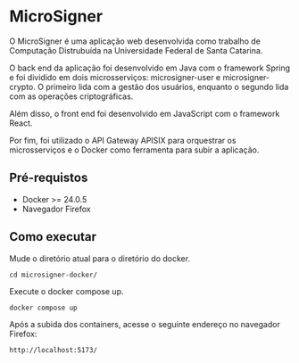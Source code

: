 # MicroSigner

O MicroSigner é uma aplicação web desenvolvida como trabalho de Computação Distrubuída na Universidade Federal de Santa Catarina.

O back end da aplicação foi desenvolvido em Java com o framework Spring e foi dividido em dois microsserviços: microsigner-user e microsigner-crypto. O primeiro lida com a gestão dos usuários, enquanto o segundo lida com as operações criptográficas.

Além disso, o front end foi desenvolvido em JavaScript com o framework React.

Por fim, foi utilizado o API Gateway APISIX para orquestrar os microsserviços e o Docker como ferramenta para subir a aplicação.

## Pré-requistos

- Docker >= 24.0.5
- Navegador Firefox

## Como executar

Mude o diretório atual para o diretório do docker.
```shell
cd microsigner-docker/
```
Execute o docker compose up.

```shell
docker compose up
```

Após a subida dos containers, acesse o seguinte endereço no navegador Firefox:
```
http://localhost:5173/
```
